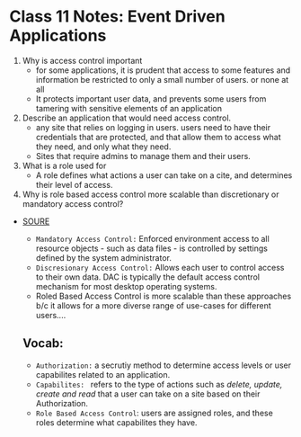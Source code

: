 # Class 11 Notes: Event Driven Applications

1. Why is access control important
   - for some applications, it is prudent that access to some features and information be restricted to only a small number of users. or none at all
   - It protects important user data, and prevents some users from tamering with sensitive elements of an application
2. Describe an application that would need access control.
   - any site that relies on logging in users. users need to have their credentials that are protected, and that allow them to access what they need, and only what they need.
   - Sites that require admins to manage them and their users.
3. What is a role used for
   - A role defines what actions a user can take on a cite, and determines their level of access.
4. Why is role based access control more scalable than discretionary or mandatory access control?

- [SOURE](https://www.techotopia.com/index.php/Mandatory,_Discretionary,_Role_and_Rule_Based_Access_Control)

  - `Mandatory Access Control:` Enforced environment access to all resource objects - such as data files - is controlled by settings defined by the system administrator.
  - `Discresionary Access Control:` Allows each user to control access to their own data. DAC is typically the default access control mechanism for most desktop operating systems.
  - Roled Based Access Control is more scalable than these approaches b/c it allows for a more diverse range of use-cases for different users....

  ## Vocab:

  - `Authorization:` a secrutiy method to determine access levels or user capabilites related to an application.
  - `Capabilites: ` refers to the type of actions such as _delete, update, create and read_ that a user can take on a site based on their Authorization.
  - `Role Based Access Control`: users are assigned roles, and these roles determine what capabilites they have.
